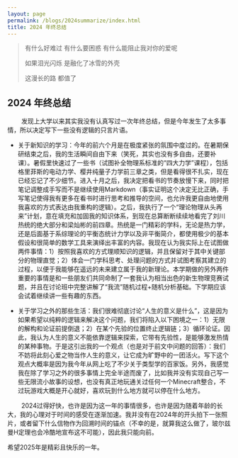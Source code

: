 ```yaml
---
layout: page
permalink: /blogs/2024summarize/index.html
title: 2024 年终总结
---
```



> 有什么好难过 有什么要困惑 有什么能阻止我对你的爱呢
> 
> 如果泪光闪烁 是融化了冰雪的外壳
> 
> 这漫长的路 都值了

## 2024 年终总结

&nbsp;&nbsp;&nbsp;&nbsp;&nbsp;&nbsp;&nbsp;&nbsp;发现上大学以来其实我没有认真写过一次年终总结，但是今年发生了太多事情，所以决定写下一些没有逻辑的只言片语。

- 关于新知识的学习：今年的前六个月是在极度紧张的氛围中度过的。在暑期保研结束之后，我的生活瞬间自由下来（笑死，其实也没有多自由，还要补课）。暑假里快速过了一些书（试图补全物理系标准的“四大力学”课程），包括格里菲斯的电动力学、樱井纯量子力学前三章之类，但是看得很不扎实，现在已经忘记了不少细节。进入十月之后，我决定把看书的节奏放慢下来，同时把笔记调整成手写而不是继续使用Markdown（事实证明这个决定无比正确，手写笔记使得我有更多在看书时进行思考和推导的空间，也允许我更自由地使用我喜欢的方式表达由我重构的逻辑）。之后，我执行了一个“理论物理从头再来”计划，意在填充和加固我的知识体系，到现在总算断断续续地看完了刘川热统的绝大部分和梁灿彬的前四章。热统是一门精彩的学科，无论是热力学，还是后面基于系综理论的平衡态统计力学以及非平衡简介，都使用极少的基本假设和很简单的数学工具来演绎出丰富的内容。我现在认为我实际上在试图做两件事情：1）按照我喜欢的方式理顺知识的逻辑，并且保留对于其中关键部分的物理直觉；2）体会一门学科思考、处理问题的方式并试图考察其建立的过程，以便于我能够在遥远的未来建立属于我的新理论。本学期做的另外两件重要的事情是和一些朋友们共同命制了一套我认为相当出色的新生物理竞赛试题，并且在讨论班中完整讲解了“我流”随机过程+随机分析基础。下学期应该会试着继续讲一些有趣的东西。

- 关于学习之外的那些生活：我们很难彻底讨论“人生的意义是什么”，这是因为如果希望以纯粹的逻辑来解决这个问题，我们将陷入以下困境之一：1）无限的解构和论证前提倒退；2）在某个先验的位置终止逻辑链；3）循环论证。因此，我认为人生的意义不能依靠逻辑来探索，它带有先验性，是能够激发热情的某种事物。于是这引出我的一个观点（也是对于前文中问题的回答）：我们不妨将此刻心爱之物当作人生的意义，让它成为旷野中的一团活火。写下这个观点大概率是因为我今年从网上吃了不少关于类型学的百家饭。另外，我感觉我在除了学习之外的很多事情上完全半途而废了，比如我并没有实现自己写一些无限流小故事的设想，也没有真正地玩通关过任何一个Minecraft整合，不过玩游戏大概是开心就好，喜欢玩到什么地方就可以停在什么地方。


&nbsp;&nbsp;&nbsp;&nbsp;&nbsp;&nbsp;&nbsp;&nbsp;2024过得好快，也许是因为这一年的事情很多，也许是因为随着年龄的长大，我的心理对于时间的感受在逐渐加速。我并没有在2024年的开头拍下一张照片，或者留下什么信物作为回溯时间的锚点（不幸的是，就算我这么做了，玻尔兹曼H定理也会冷酷地宣布这不可能），因此我只能向前。

希望2025年是精彩且快乐的一年。

